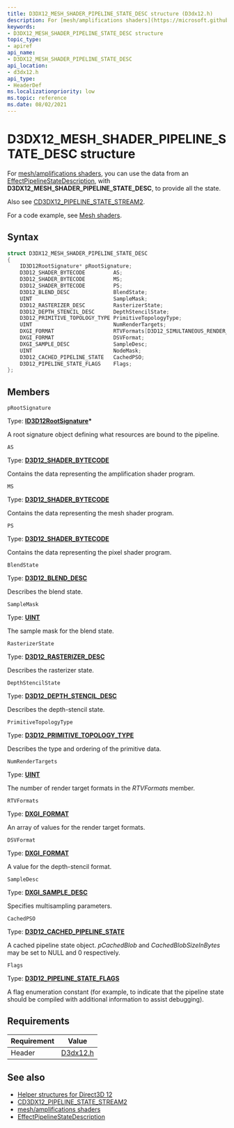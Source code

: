 ```yaml
---
title: D3DX12_MESH_SHADER_PIPELINE_STATE_DESC structure (D3dx12.h)
description: For [mesh/amplifications shaders](https://microsoft.github.io/DirectX-Specs/d3d/MeshShader.html), you can use the data from an [EffectPipelineStateDescription](https://github.com/Microsoft/DirectXTK12/wiki/EffectPipelineStateDescription), with **D3DX12_MESH_SHADER_PIPELINE_STATE_DESC**, to provide all the state.
keywords:
- D3DX12_MESH_SHADER_PIPELINE_STATE_DESC structure
topic_type:
- apiref
api_name:
- D3DX12_MESH_SHADER_PIPELINE_STATE_DESC
api_location:
- d3dx12.h
api_type:
- HeaderDef
ms.localizationpriority: low
ms.topic: reference
ms.date: 08/02/2021
---
```


# D3DX12_MESH_SHADER_PIPELINE_STATE_DESC structure

For [mesh/amplifications shaders](https://microsoft.github.io/DirectX-Specs/d3d/MeshShader.html), you can use the data from an [EffectPipelineStateDescription](https://github.com/Microsoft/DirectXTK12/wiki/EffectPipelineStateDescription), with **D3DX12_MESH_SHADER_PIPELINE_STATE_DESC**, to provide all the state.

Also see [CD3DX12_PIPELINE_STATE_STREAM2](cd3dx12-pipeline-state-stream1.md).

For a code example, see [Mesh shaders](https://github.com/Microsoft/DirectXTK12/wiki/EffectPipelineStateDescription#mesh-shaders).

## Syntax

```cpp
struct D3DX12_MESH_SHADER_PIPELINE_STATE_DESC
{
    ID3D12RootSignature* pRootSignature;
    D3D12_SHADER_BYTECODE         AS;
    D3D12_SHADER_BYTECODE         MS;
    D3D12_SHADER_BYTECODE         PS;
    D3D12_BLEND_DESC              BlendState;
    UINT                          SampleMask;
    D3D12_RASTERIZER_DESC         RasterizerState;
    D3D12_DEPTH_STENCIL_DESC      DepthStencilState;
    D3D12_PRIMITIVE_TOPOLOGY_TYPE PrimitiveTopologyType;
    UINT                          NumRenderTargets;
    DXGI_FORMAT                   RTVFormats[D3D12_SIMULTANEOUS_RENDER_TARGET_COUNT];
    DXGI_FORMAT                   DSVFormat;
    DXGI_SAMPLE_DESC              SampleDesc;
    UINT                          NodeMask;
    D3D12_CACHED_PIPELINE_STATE   CachedPSO;
    D3D12_PIPELINE_STATE_FLAGS    Flags;
};
```

## Members

`pRootSignature`

Type: **[ID3D12RootSignature](/windows/win32/api/d3d12/nn-d3d12-id3d12rootsignature)\***

A root signature object defining what resources are bound to the pipeline.

`AS`

Type: **[D3D12_SHADER_BYTECODE](/windows/win32/api/d3d12/ns-d3d12-d3d12_shader_bytecode)**

Contains the data representing the amplification shader program.

`MS`

Type: **[D3D12_SHADER_BYTECODE](/windows/win32/api/d3d12/ns-d3d12-d3d12_shader_bytecode)**

Contains the data representing the mesh shader program.

`PS`

Type: **[D3D12_SHADER_BYTECODE](/windows/win32/api/d3d12/ns-d3d12-d3d12_shader_bytecode)**

Contains the data representing the pixel shader program.

`BlendState`

Type: **[D3D12_BLEND_DESC](/windows/win32/api/d3d12/ns-d3d12-d3d12_blend_desc)**

Describes the blend state.

`SampleMask`

Type: **[UINT](../winprog/windows-data-types.md)**

The sample mask for the blend state.

`RasterizerState`

Type: **[D3D12_RASTERIZER_DESC](/windows/win32/api/d3d12/ns-d3d12-d3d12_rasterizer_desc)**

Describes the rasterizer state.

`DepthStencilState`

Type: **[D3D12_DEPTH_STENCIL_DESC](/windows/win32/api/d3d12/ns-d3d12-d3d12_rasterizer_desc)**

Describes the depth-stencil state.

`PrimitiveTopologyType`

Type: **[D3D12_PRIMITIVE_TOPOLOGY_TYPE](/windows/win32/api/d3d12/ne-d3d12-d3d12_primitive_topology_type)**

Describes the type and ordering of the primitive data.

`NumRenderTargets`

Type: **[UINT](../winprog/windows-data-types.md)**

The number of render target formats in the *RTVFormats* member.

`RTVFormats`

Type: **[DXGI_FORMAT](/windows/win32/api/dxgiformat/ne-dxgiformat-dxgi_format)**

An array of values for the render target formats.

`DSVFormat`

Type: **[DXGI_FORMAT](/windows/win32/api/dxgiformat/ne-dxgiformat-dxgi_format)**

A value for the depth-stencil format.

`SampleDesc`

Type: **[DXGI_SAMPLE_DESC](/windows/win32/api/dxgiformat/ne-dxgiformat-dxgi_format)**

Specifies multisampling parameters.

`CachedPSO`

Type: **[D3D12_CACHED_PIPELINE_STATE](/windows/win32/api/d3d12/ns-d3d12-d3d12_cached_pipeline_state)**

A cached pipeline state object. *pCachedBlob* and *CachedBlobSizeInBytes* may be set to NULL and 0 respectively.

`Flags`

Type: **[D3D12_PIPELINE_STATE_FLAGS](/windows/win32/api/d3d12/ne-d3d12-d3d12_pipeline_state_flags)**

A flag enumeration constant (for example, to indicate that the pipeline state should be compiled with additional information to assist debugging).

## Requirements

| Requirement | Value |
|-------------------|-------------------------------------------------------------------------------------|
| Header | [D3dx12.h](https://github.com/microsoft/DirectX-Headers/blob/main/include/directx/d3dx12.h) |

## See also

* [Helper structures for Direct3D 12](helper-structures-for-d3d12.md)
* [CD3DX12_PIPELINE_STATE_STREAM2](cd3dx12-pipeline-state-stream1.md)
* [mesh/amplifications shaders](https://microsoft.github.io/DirectX-Specs/d3d/MeshShader.html)
* [EffectPipelineStateDescription](https://github.com/Microsoft/DirectXTK12/wiki/EffectPipelineStateDescription)
